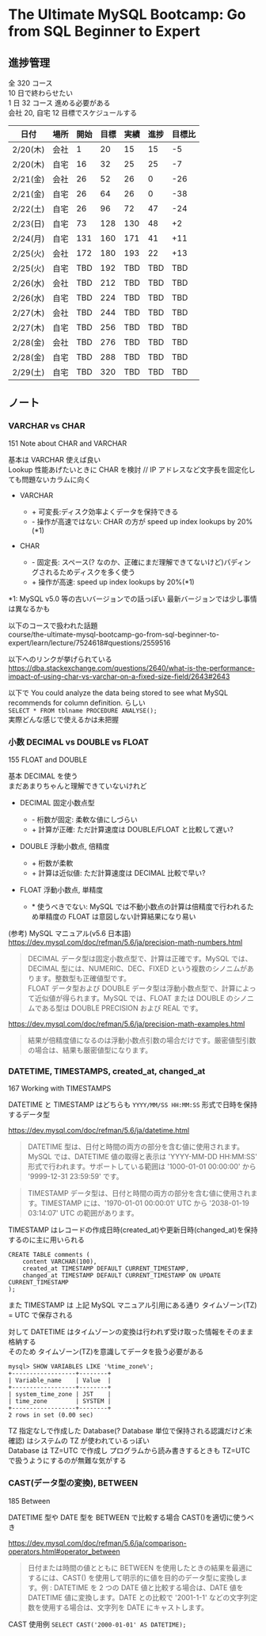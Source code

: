 # The Ultimate MySQL Bootcamp: Go from SQL Beginner to Expert

## 進捗管理

全 320 コース  
10 日で終わらせたい  
1 日 32 コース 進める必要がある  
会社 20, 自宅 12 目標でスケジュールする

| 日付     | 場所 | 開始 | 目標 | 実績 | 進捗 | 目標比 |
| -------- | ---- | ---- | ---- | ---- | ---- | ------ |
| 2/20(木) | 会社 | 1    | 20   | 15   | 15   | -5     |
| 2/20(木) | 自宅 | 16   | 32   | 25   | 25   | -7     |
| 2/21(金) | 会社 | 26   | 52   | 26   | 0    | -26    |
| 2/21(金) | 自宅 | 26   | 64   | 26   | 0    | -38    |
| 2/22(土) | 自宅 | 26   | 96   | 72   | 47   | -24    |
| 2/23(日) | 自宅 | 73   | 128  | 130  | 48   | +2     |
| 2/24(月) | 自宅 | 131  | 160  | 171  | 41   | +11    |
| 2/25(火) | 会社 | 172  | 180  | 193  | 22   | +13    |
| 2/25(火) | 自宅 | TBD  | 192  | TBD  | TBD  | TBD    |
| 2/26(水) | 会社 | TBD  | 212  | TBD  | TBD  | TBD    |
| 2/26(水) | 自宅 | TBD  | 224  | TBD  | TBD  | TBD    |
| 2/27(木) | 会社 | TBD  | 244  | TBD  | TBD  | TBD    |
| 2/27(木) | 自宅 | TBD  | 256  | TBD  | TBD  | TBD    |
| 2/28(金) | 会社 | TBD  | 276  | TBD  | TBD  | TBD    |
| 2/28(金) | 自宅 | TBD  | 288  | TBD  | TBD  | TBD    |
| 2/29(土) | 自宅 | TBD  | 320  | TBD  | TBD  | TBD    |

## ノート

### VARCHAR vs CHAR

151 Note about CHAR and VARCHAR

基本は VARCHAR 使えば良い  
Lookup 性能あげたいときに CHAR を検討 // IP アドレスなど文字長を固定化しても問題ないカラムに向く

- VARCHAR

  - \+ 可変長:ディスク効率よくデータを保持できる
  - \- 操作が高速ではない: CHAR の方が speed up index lookups by 20%(\*1)

- CHAR
  - \- 固定長: スペース(? なのか、正確にまだ理解できてないけど)パディングされるためディスクを多く使う
  - \+ 操作が高速: speed up index lookups by 20%(\*1)

\*1: MySQL v5.0 等の古いバージョンでの話っぽい 最新バージョンでは少し事情は異なるかも

以下のコースで扱われた話題  
course/the-ultimate-mysql-bootcamp-go-from-sql-beginner-to-expert/learn/lecture/7524618#questions/2559516

以下へのリンクが挙げられている  
https://dba.stackexchange.com/questions/2640/what-is-the-performance-impact-of-using-char-vs-varchar-on-a-fixed-size-field/2643#2643

以下で You could analyze the data being stored to see what MySQL recommends for column definition. らしい  
`SELECT * FROM tblname PROCEDURE ANALYSE();`  
実際どんな感じで使えるかは未把握

### 小数 DECIMAL vs DOUBLE vs FLOAT

155 FLOAT and DOUBLE

基本 DECIMAL を使う  
まだあまりちゃんと理解できていないけれど

- DECIMAL 固定小数点型

  - \- 桁数が固定: 柔軟な値にしづらい
  - \+ 計算が正確: ただ計算速度は DOUBLE/FLOAT と比較して遅い?

- DOUBLE 浮動小数点, 倍精度

  - \+ 桁数が柔軟
  - \+ 計算は近似値: ただ計算速度は DECIMAL 比較で早い?

- FLOAT 浮動小数点, 単精度
  - \* 使うべきでない: MySQL では不動小数点の計算は倍精度で行われるため単精度の FLOAT は意図しない計算結果になり易い

(参考) MySQL マニュアル(v5.6 日本語)  
https://dev.mysql.com/doc/refman/5.6/ja/precision-math-numbers.html

> DECIMAL データ型は固定小数点型で、計算は正確です。MySQL では、DECIMAL 型には、NUMERIC、DEC、FIXED という複数のシノニムがあります。整数型も正確値型です。  
> FLOAT データ型および DOUBLE データ型は浮動小数点型で、計算によって近似値が得られます。MySQL では、FLOAT または DOUBLE のシノニムである型は DOUBLE PRECISION および REAL です。

https://dev.mysql.com/doc/refman/5.6/ja/precision-math-examples.html

> 結果が倍精度値になるのは浮動小数点引数の場合だけです。厳密値型引数の場合は、結果も厳密値型になります。

### DATETIME, TIMESTAMPS, created_at, changed_at

167 Working with TIMESTAMPS

DATETIME と TIMESTAMP はどちらも `YYYY/MM/SS HH:MM:SS` 形式で日時を保持するデータ型

https://dev.mysql.com/doc/refman/5.6/ja/datetime.html

> DATETIME 型は、日付と時間の両方の部分を含む値に使用されます。MySQL では、DATETIME 値の取得と表示は 'YYYY-MM-DD HH:MM:SS' 形式で行われます。サポートしている範囲は '1000-01-01 00:00:00' から '9999-12-31 23:59:59' です。

> TIMESTAMP データ型は、日付と時間の両方の部分を含む値に使用されます。TIMESTAMP には、'1970-01-01 00:00:01' UTC から '2038-01-19 03:14:07' UTC の範囲があります。

TIMESTAMP はレコードの作成日時(created_at)や更新日時(changed_at)を保持するのに主に用いられる

```
CREATE TABLE comments (
    content VARCHAR(100),
    created_at TIMESTAMP DEFAULT CURRENT_TIMESTAMP,
    changed_at TIMESTAMP DEFAULT CURRENT_TIMESTAMP ON UPDATE CURRENT_TIMESTAMP
);
```

また TIMESTAMP は 上記 MySQL マニュアル引用にある通り タイムゾーン(TZ) = UTC で保存される

対して DATETIME はタイムゾーンの変換は行われず受け取った情報をそのまま格納する  
そのため タイムゾーン(TZ)を意識してデータを扱う必要がある

```
mysql> SHOW VARIABLES LIKE '%time_zone%';
+------------------+--------+
| Variable_name    | Value  |
+------------------+--------+
| system_time_zone | JST    |
| time_zone        | SYSTEM |
+------------------+--------+
2 rows in set (0.00 sec)
```

TZ 指定なしで作成した Database(? Database 単位で保持される認識だけど未確認) はシステムの TZ が使われているっぽい  
Database は TZ=UTC で作成し プログラムから読み書きするときも TZ=UTC で扱うようにするのが無難な気がする

### CAST(データ型の変換), BETWEEN

185 Between

DATETIME 型や DATE 型を BETWEEN で比較する場合 CAST()を適切に使うべき

https://dev.mysql.com/doc/refman/5.6/ja/comparison-operators.html#operator_between

> 日付または時間の値とともに BETWEEN を使用したときの結果を最適にするには、CAST() を使用して明示的に値を目的のデータ型に変換します。例 : DATETIME を 2 つの DATE 値と比較する場合は、DATE 値を DATETIME 値に変換します。DATE との比較で '2001-1-1' などの文字列定数を使用する場合は、文字列を DATE にキャストします。

CAST 使用例 `SELECT CAST('2000-01-01' AS DATETIME);`
